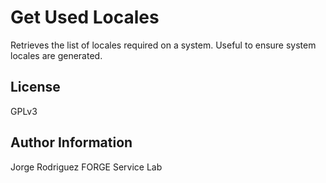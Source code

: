 Get Used Locales
================

Retrieves the list of locales required on a system.
Useful to ensure system locales are generated.

License
-------

GPLv3

Author Information
------------------

Jorge Rodriguez
FORGE Service Lab
